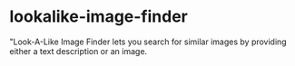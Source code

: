 # lookalike-image-finder
 "Look-A-Like Image Finder lets you search for similar images by providing either a text description or an image.
